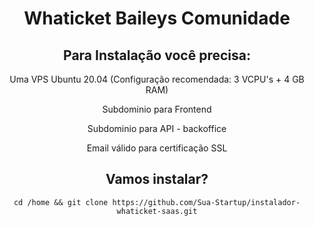 <h1 align="center">Whaticket Baileys Comunidade </h1>

<div align="center">

## Para Instalação você precisa:

Uma VPS Ubuntu 20.04 (Configuração recomendada: 3 VCPU's + 4 GB RAM)

Subdominio para Frontend

Subdominio para API - backoffice

Email válido para certificação SSL

## Vamos instalar?

    cd /home && git clone https://github.com/Sua-Startup/instalador-whaticket-saas.git
